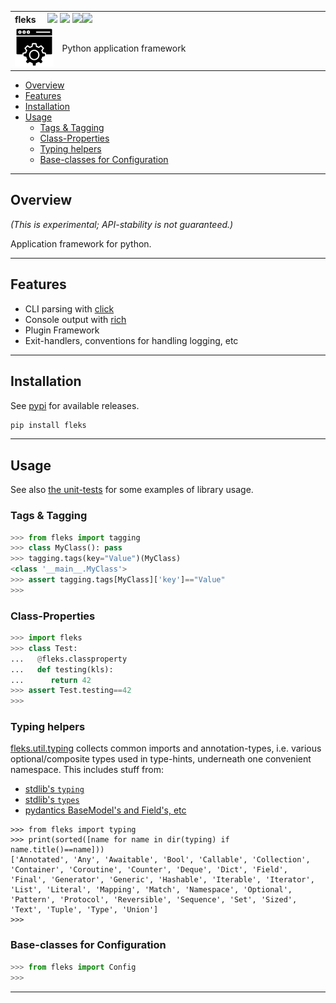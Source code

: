 <table>
  <tr>
    <td colspan=2>
      <strong>fleks</strong>&nbsp;&nbsp;&nbsp;&nbsp;
      <a href=https://pypi.org/project/fleks><img src="https://img.shields.io/pypi/l/fleks.svg"></a>
      <a href=https://pypi.org/project/fleks><img src="https://badge.fury.io/py/fleks.svg"></a>
      <a href="https://github.com/elo-enterprises/fleks/actions/workflows/python-publish.yml"><img src="https://github.com/elo-enterprises/fleks/actions/workflows/python-publish.yml/badge.svg"></a><a href="https://github.com/elo-enterprises/fleks/actions/workflows/python-test.yml"><img src="https://github.com/elo-enterprises/fleks/actions/workflows/python-test.yml/badge.svg"></a>
    </td>
  </tr>
  <tr>
    <td width=15%><img src=https://raw.githubusercontent.com/elo-enterprises/fleks/master/img/icon.png style="width:150px"></td>
    <td>
    Python application framework
    </td>
  </tr>
</table>

  * [Overview](#overview)
  * [Features](#features)
  * [Installation](#installation)
  * [Usage](#usage)
    * [Tags &amp; Tagging](#tags--tagging)
    * [Class-Properties](#class-properties)
    * [Typing helpers](#typing-helpers)
    * [Base-classes for Configuration](#base-classes-for-configuration)


---------------------------------------------------------------------------------

## Overview

*(This is experimental; API-stability is not guaranteed.)*

Application framework for python.  


---------------------------------------------------------------------------------

## Features 

* CLI parsing with [click](https://click.palletsprojects.com/en/8.1.x/)
* Console output with [rich](https://rich.readthedocs.io/en/stable/index.html)
* Plugin Framework
* Exit-handlers, conventions for handling logging, etc

---------------------------------------------------------------------------------

## Installation

See [pypi](https://pypi.org/project/fleks/) for available releases.

```bash
pip install fleks
```

---------------------------------------------------------------------------------

## Usage

See also [the unit-tests](tests/units) for some examples of library usage.

### Tags & Tagging

```python
>>> from fleks import tagging
>>> class MyClass(): pass
>>> tagging.tags(key="Value")(MyClass)
<class '__main__.MyClass'>
>>> assert tagging.tags[MyClass]['key']=="Value"
>>>
```

### Class-Properties

```python
>>> import fleks 
>>> class Test:
...   @fleks.classproperty 
...   def testing(kls):
...      return 42
>>> assert Test.testing==42
>>>
```

### Typing helpers


[fleks.util.typing](src/fleks/util/typing.py) collects common imports and annotation-types, i.e. various optional/composite types used in type-hints, underneath one convenient namespace.  This includes stuff from:

* [stdlib's `typing`](https://docs.python.org/3/library/typing.html)
* [stdlib's `types`](https://docs.python.org/3/library/types.html)
* [pydantics BaseModel's and Field's, etc](https://docs.pydantic.dev/latest/usage/fields/)
 
```
>>> from fleks import typing
>>> print(sorted([name for name in dir(typing) if name.title()==name]))
['Annotated', 'Any', 'Awaitable', 'Bool', 'Callable', 'Collection', 'Container', 'Coroutine', 'Counter', 'Deque', 'Dict', 'Field', 'Final', 'Generator', 'Generic', 'Hashable', 'Iterable', 'Iterator', 'List', 'Literal', 'Mapping', 'Match', 'Namespace', 'Optional', 'Pattern', 'Protocol', 'Reversible', 'Sequence', 'Set', 'Sized', 'Text', 'Tuple', 'Type', 'Union']
>>>
```

### Base-classes for Configuration

```python
>>> from fleks import Config
>>>
```

---------------------------------------------------------------------------------
